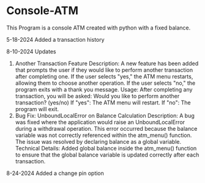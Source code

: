 # Console-ATM
This Program is a console ATM created with python with a fixed balance.

5-18-2024
Added a transaction history

8-10-2024
Updates
1. Another Transaction Feature
Description: A new feature has been added that prompts the user if they would like to perform another transaction after completing one. If the user selects "yes," the ATM menu restarts, allowing them to choose another operation. If the user selects "no," the program exits with a thank you message.
Usage: After completing any transaction, you will be asked:
Would you like to perform another transaction? (yes/no)
If "yes": The ATM menu will restart.
If "no": The program will exit.
2. Bug Fix: UnboundLocalError on Balance Calculation
Description: A bug was fixed where the application would raise an UnboundLocalError during a withdrawal operation. This error occurred because the balance variable was not correctly referenced within the atm_menu() function. The issue was resolved by declaring balance as a global variable.
Technical Details:
Added global balance inside the atm_menu() function to ensure that the global balance variable is updated correctly after each transaction.

8-24-2024
Added a change pin option